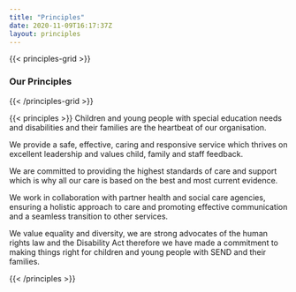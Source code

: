 ```yaml
---
title: "Principles"
date: 2020-11-09T16:17:37Z
layout: principles
---
```



{{< principles-grid >}}

###  Our Principles


{{< /principles-grid >}}

{{< principles >}}
Children and young people with special education needs and disabilities and their families are the heartbeat of our organisation.

We provide a safe, effective, caring and responsive service which thrives on excellent leadership and values child, family and staff feedback.

We are committed to providing the highest standards of care and support which is why all our care is based on the best and most current evidence.

We work in collaboration with partner health and social care agencies, ensuring a holistic approach to care and promoting effective communication and a seamless transition to other services. 

We value equality and diversity, we are strong advocates of the human rights law and the Disability Act therefore we have made a commitment to making things right for children and young people with SEND and their families. 


{{< /principles >}}